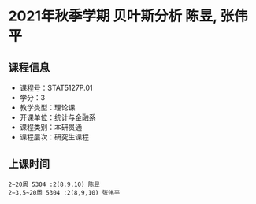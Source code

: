 # 2021年秋季学期 贝叶斯分析 陈昱, 张伟平






## 课程信息

- 课程号：STAT5127P.01
- 学分：3
- 教学类型：理论课
- 开课单位：统计与金融系
- 课程类别：本研贯通
- 课程层次：研究生课程

## 上课时间

```
2~20周 5304 :2(8,9,10) 陈昱
2~3,5~20周 5304 :2(8,9,10) 张伟平
```

